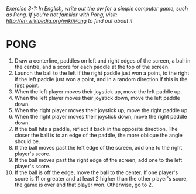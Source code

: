 _Exercise 3-1: In English, write out the  ow for a simple computer game, such as Pong. If you’re not familiar with Pong,
visit: http://en.wikipedia.org/wiki/Pong to find out about it_

# PONG

1. Draw a centerline, paddles on left and right edges of the screen, a ball in the centre, and a score for each paddle at the top of the screen.
2. Launch the ball to the left if the right paddle just won a point, to the right if the left paddle just won a point, and in a random direction if this is the first point.
3. When the left player moves their joystick up, move the left paddle up.
4. When the left player moves their joystick down, move the left paddle down.
5. When the right player moves their joystick up, move the right paddle up.
6. When the right player moves their joystick down, move the right paddle down.
7. If the ball hits a paddle, reflect it back in the opposite direction. The closer the ball is to an edge of the paddle, the more oblique the angle should be.
8. If the ball moves past the left edge of the screen, add one to the right player's score.
9. If the ball moves past the right edge of the screen, add one to the left player's score.
10. If the ball is off the edge, move the ball to the center. If one player's score is 11 or greater and at least 2 higher than the other player's score, the game is over and that player won. Otherwise, go to 2.
